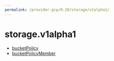 ```yaml
---
permalink: /provider-gcp/0.20/storage/v1alpha1/
---
```


# storage.v1alpha1



* [bucketPolicy](bucketPolicy.md)
* [bucketPolicyMember](bucketPolicyMember.md)